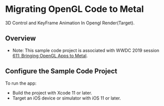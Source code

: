 # Migrating OpenGL Code to Metal

3D Control and KeyFrame Animation In Opengl Render(Target).

## Overview

- Note: This sample code project is associated with WWDC 2019 session [611: Bringing OpenGL Apps to Metal](https://developer.apple.com/videos/play/wwdc2019/611/).

## Configure the Sample Code Project

To run the app:
* Build the project with Xcode 11 or later.
* Target an iOS device or simulator with iOS 11 or later.
